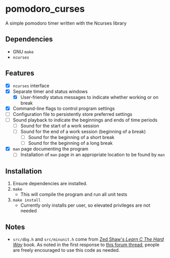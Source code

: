 # pomodoro_curses

A simple pomodoro timer written with the Ncurses library

## Dependencies
* GNU `make`
* `ncurses`

## Features
- [x]  `ncurses` interface
- [x] Separate timer and status windows
    - [x] User-friendly status messages to indicate whether working or on break
- [x] Command-line flags to control program settings
- [ ] Configuration file to persistently store preferred settings
- [ ] Sound playback to indicate the beginnings and ends of time periods
    - [ ] Sound for the start of a work session
    - [ ] Sound for the end of a work session (beginning of a break)
       - [ ] Sound for the beginning of a short break
       - [ ] Sound for the beginning of a long break
- [x] `man` page documenting the program
    - [ ] Installation of `man` page in an appropriate location to be found by
      `man`

## Installation
1. Ensure dependencies are installed.
2. `make`
    - This will compile the program and run all unit tests
3. `make install`
    - Currently only installs per user, so elevated privileges are not needed

## Notes

* `src/dbg.h` and `src/minunit.h` come from [Zed Shaw's *Learn C The Hard
Way*](https://learncodethehardway.org/c/) book. As noted in the first response
to [this forum
thread](https://forum.learncodethehardway.com/t/dbg-h-licence/2178), people are
freely encouraged to use this code as needed.
